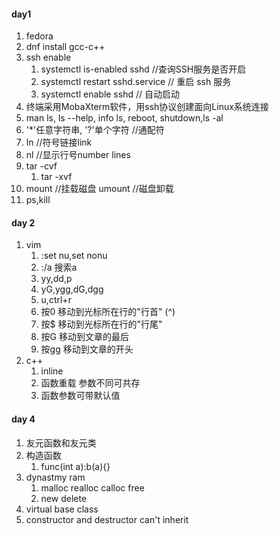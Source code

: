 #### day1
1. fedora
2. dnf install gcc-c++
3. ssh enable
    1. systemctl  is-enabled  sshd   //查询SSH服务是否开启
    2. systemctl restart sshd.service   // 重启 ssh 服务
    3. systemctl enable sshd  // 自动启动
4. 终端采用MobaXterm软件，用ssh协议创建面向Linux系统连接
5. man ls, ls --help, info ls, reboot, shutdown,ls -al
6. '*'任意字符串, '?'单个字符    //通配符
7. ln  //符号链接link
8. nl  //显示行号number lines
9. tar -cvf 
    1. tar -xvf
10. mount //挂载磁盘 umount //磁盘卸载
11. ps,kill 
#### day 2
1. vim 
   1. :set nu,set nonu
   2. :/a 搜索a
   3. yy,dd,p
   4. yG,ygg,dG,dgg
   5. u,ctrl+r
   6. 按0       移动到光标所在行的"行首"  (^)
   7. 按$       移动到光标所在行的"行尾"
   8. 按G       移动到文章的最后    
   9. 按gg      移动到文章的开头
2. c++
   1. inline
   2. 函数重载 参数不同可共存
   3. 函数参数可带默认值
#### day 4
1. 友元函数和友元类
2. 构造函数
   1. func(int a):b(a){}
3. dynastmy ram 
   1. malloc realloc calloc free
   2. new delete
4. virtual base class
5. constructor and destructor can't inherit

